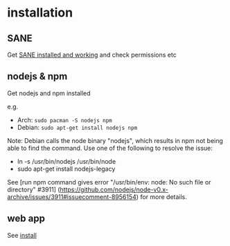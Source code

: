# installation

## SANE
Get [SANE installed and working](https://github.com/sbs20/scanserv/blob/master/install-sane.md) and 
check permissions etc

## nodejs & npm
Get nodejs and npm installed

e.g.
 * Arch: `sudo pacman -S nodejs npm`
 * Debian: `sudo apt-get install nodejs npm`


Note: Debian calls the node binary "nodejs", which results in npm not being able to find the command.
 Use one of the following to resolve the issue:
 * ln -s /usr/bin/nodejs /usr/bin/node
 * sudo apt-get install nodejs-legacy
 
See [run npm command gives error "/usr/bin/env: node: No such file or directory" #3911]
(https://github.com/nodejs/node-v0.x-archive/issues/3911#issuecomment-8956154) for more details.

## web app
See [install](install.sh)
